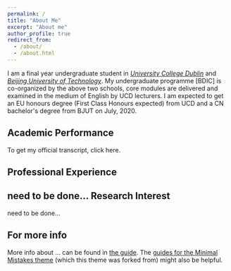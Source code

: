 ```yaml
---
permalink: /
title: "About Me"
excerpt: "About me"
author_profile: true
redirect_from: 
  - /about/
  - /about.html
---
```


I am a final year undergraduate student in _[University College Dublin](http://www.ucd.ie/)_ and _[Beijing University of Technology]()_. My undergraduate programme [BDIC] is co-organized by the above two schools, core modules are delivered and examined in the medium of English by UCD lecturers. I am expected to get an EU honours degree (First Class Honours expected) from UCD and a CN bachelor's degree from BJUT on July, 2020.

Academic Performance
------
To get my official transcript, click here.



Professional Experience
------
need to be done...
Research Interest
------
need to be done...


For more info
------
More info about ... can be found in [the guide](https://academicpages.github.io/markdown/). The [guides for the Minimal Mistakes theme](https://mmistakes.github.io/minimal-mistakes/docs/configuration/) (which this theme was forked from) might also be helpful.
